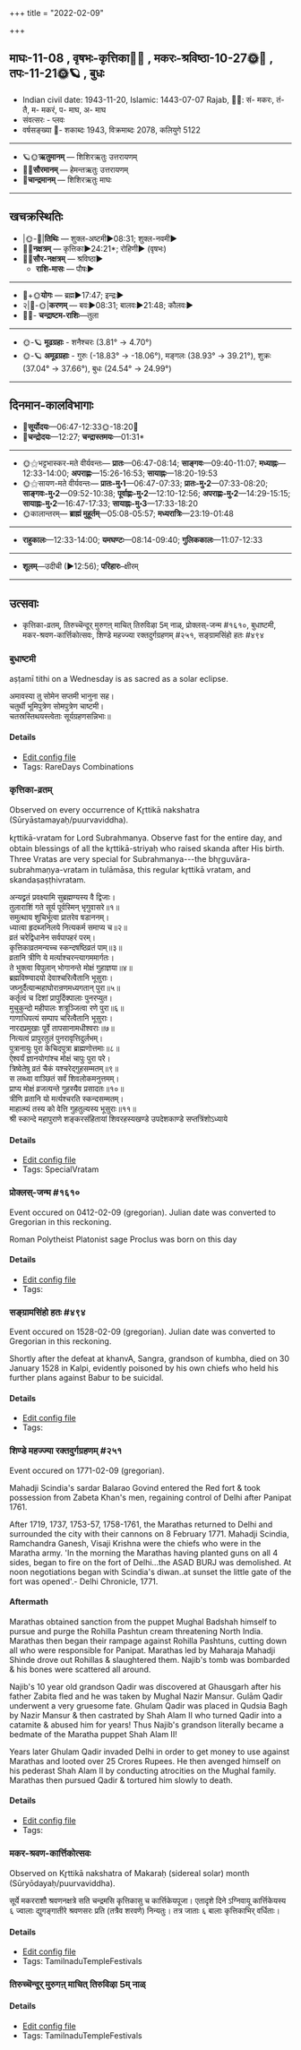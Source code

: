 +++
title = "2022-02-09"

+++
## माघः-11-08  ,  वृषभः-कृत्तिका🌛🌌  ,  मकरः-श्रविष्ठा-10-27🌞🌌  ,  तपः-11-21🌞🪐  ,  बुधः
- Indian civil date: 1943-11-20, Islamic: 1443-07-07 Rajab, 🌌🌞: सं- मकरः, तं- तै, म- मकरं, प- माघ, अ- माघ
- संवत्सरः - प्लवः
- वर्षसङ्ख्या 🌛- शकाब्दः 1943, विक्रमाब्दः 2078, कलियुगे 5122
___________________
- 🪐🌞**ऋतुमानम्** — शिशिरऋतुः उत्तरायणम्
- 🌌🌞**सौरमानम्** — हेमन्तऋतुः उत्तरायणम्
- 🌛**चान्द्रमानम्** — शिशिरऋतुः माघः
___________________


## खचक्रस्थितिः
- |🌞-🌛|**तिथिः** — शुक्ल-अष्टमी►08:31; शुक्ल-नवमी►  
- 🌌🌛**नक्षत्रम्** — कृत्तिका►24:21*; रोहिणी► (वृषभः)  
- 🌌🌞**सौर-नक्षत्रम्** — श्रविष्ठा►  
  - **राशि-मासः** — पौषः► 
___________________
- 🌛+🌞**योगः** — ब्रह्म►17:47; इन्द्रः►  
- २|🌛-🌞|**करणम्** — बवः►08:31; बालवः►21:48; कौलवः►  
- 🌌🌛- **चन्द्राष्टम-राशिः**—तुला  
___________________
- 🌞-🪐 **मूढग्रहाः** - शनैश्चरः (3.81° → 4.70°)
- 🌞-🪐 **अमूढग्रहाः** - गुरुः (-18.83° → -18.06°), मङ्गलः (38.93° → 39.21°), शुक्रः (37.04° → 37.66°), बुधः (24.54° → 24.99°)
___________________


## दिनमान-कालविभागाः
- 🌅**सूर्योदयः**—06:47-12:33🌞️-18:20🌇  
- 🌛**चन्द्रोदयः**—12:27; **चन्द्रास्तमयः**—01:31*  
___________________
- 🌞⚝भट्टभास्कर-मते वीर्यवन्तः— **प्रातः**—06:47-08:14; **साङ्गवः**—09:40-11:07; **मध्याह्नः**—12:33-14:00; **अपराह्णः**—15:26-16:53; **सायाह्नः**—18:20-19:53  
- 🌞⚝सायण-मते वीर्यवन्तः— **प्रातः-मु॰1**—06:47-07:33; **प्रातः-मु॰2**—07:33-08:20; **साङ्गवः-मु॰2**—09:52-10:38; **पूर्वाह्णः-मु॰2**—12:10-12:56; **अपराह्णः-मु॰2**—14:29-15:15; **सायाह्नः-मु॰2**—16:47-17:33; **सायाह्नः-मु॰3**—17:33-18:20  
- 🌞कालान्तरम्— **ब्राह्मं मुहूर्तम्**—05:08-05:57; **मध्यरात्रिः**—23:19-01:48  
___________________
- **राहुकालः**—12:33-14:00; **यमघण्टः**—08:14-09:40; **गुलिककालः**—11:07-12:33  
___________________
- **शूलम्**—उदीची (►12:56); **परिहारः**–क्षीरम्  
___________________

## उत्सवाः
- कृत्तिका-व्रतम्, तिरुच्चॆन्दूर् मुरुगऩ् माचित् तिरुविऴा 5म् नाळ्, प्रोक्लस्-जन्म #१६१०, बुधाष्टमी, मकर-श्रवण-कार्त्तिकोत्सवः, शिण्डे महज्ज्या रक्तदुर्गग्रहणम् #२५१, सङ्ग्रामसिंहो हतः #४९४
### बुधाष्टमी



aṣṭamī tithi on a Wednesday is as sacred as a solar eclipse.

अमावस्या तु सोमेन सप्तमी भानुना सह।  
चतुर्थी भूमिपुत्रेण सोमपुत्रेण चाष्टमी।  
चतस्रस्तिथयस्त्वेताः सूर्यग्रहणसन्निभाः॥



#### Details
- [Edit config file](https://github.com/jyotisham/adyatithi/blob/master/time_focus/tithi-vara-combinations/description_only/budhASTamI.toml)
- Tags: RareDays Combinations


### कृत्तिका-व्रतम्

Observed on every occurrence of Kr̥ttikā nakshatra (Sūryāstamayaḥ/puurvaviddha). 

kr̥ttikā-vratam for Lord Subrahmanya. Observe fast for the entire day, and obtain blessings of all the kr̥ttikā-striyaḥ who raised skanda after His birth. Three Vratas are very special for Subrahmanya---the bhr̥guvāra-subrahmaṇya-vratam in tulāmāsa, this regular kr̥ttikā vratam, and skandaṣaṣṭhivratam.

अन्यद्व्रतं प्रवक्ष्यामि सुब्रह्मण्यस्य वै द्विजाः।  
तुलाराशिं गते सूर्य पूर्वस्मिन् भृगुवासरे॥१॥  
समुत्थाय शुचिर्भूत्वा प्रातरेव षडाननम्।  
ध्यात्वा हृदब्जनिलये नित्यकर्म समाप्य च॥२॥  
व्रतं चरेद्विधानेन सर्वपापहरं परम्।  
कृत्तिकाव्रतमन्यच्च स्कन्दषष्ठिव्रतं पाम्॥३॥  
व्रतानि त्रीणि ये मर्त्याश्चरन्त्यागममार्गतः।  
ते भुक्त्वा विपुलान् भोगानन्ते मोक्षं गुहाज्ञया॥४॥  
ब्रह्मविष्ण्वादयो देवाश्चरित्वैतानि भूसुराः।  
जघ्नुर्दैत्यान्महाघोरान्रणमध्यगतान् पुरा॥५॥  
कर्तृत्वं च दिशां प्रापुर्दिक्पालाः पुनरप्युत।  
मुचुकुन्दो महीपालः शत्रूञ्जित्वा रणे पुरा॥६॥  
गाणाधिपत्यं सम्पाप चरित्वैतानि भूसुराः।  
नारदप्रमुखाः पूर्वे तापसानामधीश्वराः॥७॥  
नित्यत्वं प्रापुरतुलं पुनरावृत्तिदुर्लभम्।  
पुत्रानायुः पुरा केचिदपुत्रा ब्राह्मणोत्तमाः॥८॥  
ऐश्वर्यं ज्ञानयोगांश्च मोक्षं चापुः पुरा परे।  
त्रिष्वेतेषु व्रतं चैकं यश्चरेद्गुहसम्मतम्॥९॥  
स लब्ध्वा वाञ्छितं सर्वं शिवलोकमनुत्तमम्।  
प्राप्य मोक्षं व्रजत्यन्ते गुहस्यैव प्रसादतः॥१०॥  
त्रीणि व्रतानि यो मर्त्यश्चरति स्कन्दसम्मतम्।  
माहात्म्यं तस्य को वेत्ति गुहतुल्यस्य भूसुराः॥११॥   
श्री स्कान्दे महापुराणे शङ्करसंहितायां शिवरहस्यखण्डे उपदेशकाण्डे सप्तत्रिंशोऽध्याये



#### Details
- [Edit config file](https://github.com/jyotisham/adyatithi/blob/master/devatA/kaumAra/sidereal_solar_month/nakshatra/00/03/kRttikA-vratam.toml)
- Tags: SpecialVratam


### प्रोक्लस्-जन्म #१६१०

Event occured on 0412-02-09 (gregorian). Julian date was converted to Gregorian in this reckoning. 

Roman Polytheist Platonist sage Proclus was born on this day

#### Details
- [Edit config file](https://github.com/jyotisham/adyatithi/blob/master/mahApuruSha/general-indic-tropical/julian/day/02/08/proklas-janma.toml)
- Tags: 


### सङ्ग्रामसिंहो हतः #४९४

Event occured on 1528-02-09 (gregorian). Julian date was converted to Gregorian in this reckoning. 

Shortly after the defeat at khanvA, Sangra, grandson of kumbha, died on 30 January 1528 in Kalpi, evidently poisoned by his own chiefs who held his further plans against Babur to be suicidal.

#### Details
- [Edit config file](https://github.com/jyotisham/adyatithi/blob/master/mahApuruSha/xatra-later/julian/day/01/30/sangrAmasiMho_hataH.toml)
- Tags: 


### शिण्डे महज्ज्या रक्तदुर्गग्रहणम् #२५१

Event occured on 1771-02-09 (gregorian). 

Mahadji Scindia's sardar Balarao Govind entered the Red fort & took possession from Zabeta Khan's men, regaining control of Delhi after Panipat 1761.

After 1719, 1737, 1753-57, 1758-1761, the Marathas returned to Delhi and surrounded the city with their cannons on 8 February 1771. Mahadji Scindia, Ramchandra Ganesh, Visaji Krishna were the chiefs who were in the Maratha army. 'In the morning the Marathas having planted guns on all 4 sides, began to fire on the fort of Delhi...the ASAD BURJ was demolished. At noon negotiations began with Scindia's diwan..at sunset  the little gate of the fort was opened'.- Delhi Chronicle, 1771.

#### Aftermath
Marathas obtained sanction from the puppet Mughal Badshah himself to pursue and purge the Rohilla Pashtun cream threatening North India. Marathas then began their rampage against Rohilla Pashtuns, cutting down all who were responsible for Panipat. Marathas led by Maharaja Mahadji Shinde drove out Rohillas & slaughtered them. Najib's tomb was bombarded & his bones were scattered all around. 

Najib's 10 year old grandson Qadir was discovered at Ghausgarh after his father Zabita fled and he was taken by Mughal Nazir Mansur. Gulām Qadir underwent a very gruesome fate. Ghulam Qadir was placed in Qudsia Bagh by Nazir Mansur & then castrated by Shah Alam II who turned Qadir into a catamite & abused him for years! Thus Najib's grandson literally became a bedmate of the Maratha puppet Shah Alam II!

Years later Ghulam Qadir invaded Delhi in order to get money to use against Marathas and looted over 25 Crores Rupees. He then avenged himself on his pederast Shah Alam II by conducting atrocities on the Mughal family. Marathas then pursued Qadir & tortured him slowly to death.

#### Details
- [Edit config file](https://github.com/jyotisham/adyatithi/blob/master/mahApuruSha/xatra-later/gregorian/day/02/09/shiNDe-mahadjyA_rakta-durga-grahaNam.toml)
- Tags: 


### मकर-श्रवण-कार्त्तिकोत्सवः

Observed on Kr̥ttikā nakshatra of Makaraḥ (sidereal solar) month (Sūryōdayaḥ/puurvaviddha). 

सूर्ये मकरराशौ श्रवणनक्षत्रे सति चन्द्रमसि कृत्तिकासु च कार्त्तिकेयपूजा। एतादृशे दिने ऽग्निवायू कार्त्तिकेयस्य ६ ज्वालाः द्युगङ्गातीरे श्रवणसरः प्रति (तत्रैव शरवणे) निन्यतुः। तत्र जाताः ६ बालाः कृत्तिकाभिर् वर्धिताः।

#### Details
- [Edit config file](https://github.com/jyotisham/adyatithi/blob/master/devatA/kaumAra/sidereal_solar_month/nakshatra/10/03/tai_kiruttikai.toml)
- Tags: TamilnaduTempleFestivals


### तिरुच्चॆन्दूर् मुरुगऩ् माचित् तिरुविऴा 5म् नाळ्





#### Details
- [Edit config file](https://github.com/jyotisham/adyatithi/blob/master/temples/Tamil/relative_event/tiruccendUr_mAcit_tiruvizhA_nir2aivu/offset__-7/tiruccendUr_murugan2_mAcit_tiruvizhA_%23%235%23%23m_nAL.toml)
- Tags: TamilnaduTempleFestivals



